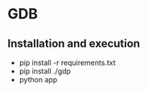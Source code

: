 # GDB

## Installation and execution
 - pip install -r requirements.txt
 - pip install ./gdp
 - python app